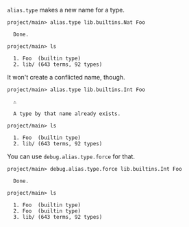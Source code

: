 `alias.type` makes a new name for a type.

``` ucm
project/main> alias.type lib.builtins.Nat Foo

  Done.

project/main> ls

  1. Foo  (builtin type)
  2. lib/ (643 terms, 92 types)

```
It won't create a conflicted name, though.

``` ucm
project/main> alias.type lib.builtins.Int Foo

  ⚠️
  
  A type by that name already exists.

```
``` ucm
project/main> ls

  1. Foo  (builtin type)
  2. lib/ (643 terms, 92 types)

```
You can use `debug.alias.type.force` for that.

``` ucm
project/main> debug.alias.type.force lib.builtins.Int Foo

  Done.

project/main> ls

  1. Foo  (builtin type)
  2. Foo  (builtin type)
  3. lib/ (643 terms, 92 types)

```
